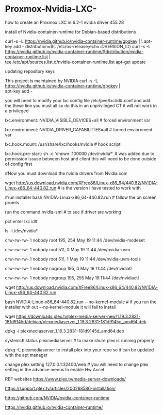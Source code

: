# Proxmox-Nvidia-LXC-
how to create an Proxmox LXC in 6.2-1 nvidia driver 455.28

install of Nvidia-container-runtime for Debian-based distributions 

curl -s -L https://nvidia.github.io/nvidia-container-runtime/gpgkey | \ apt-key add -
distribution=$(. /etc/os-release;echo $ID$VERSION_ID)
 curl -s -L https://nvidia.github.io/nvidia-container-runtime/$distribution/nvidia-container-runtime.list | \
 tee /etc/apt/sources.list.d/nvidia-container-runtime.list
 apt-get update

updating repository keys

This project is maintained by NVIDIA
 curl -s -L https://nvidia.github.io/nvidia-container-runtime/gpgkey | \
  apt-key add -

you will need to modify your lxc config file /etc/pve/lxc/id#.conf and add the these line you must all so do this in an unprivileged CT
it will not work in a privileged

lxc.environment: NVIDIA_VISIBLE_DEVICES=all # forced environment var

lxc.environment: NVIDIA_DRIVER_CAPABILITIES=all # forced enviornment var

lxc.hook.mount: /usr/share/lxc/hooks/nvidia # hook script 

lxc.hook.pre-start: sh -c 'chown :100000 /dev/nvidia*' # was added due to permission issuse between host and client this will need to be done outside of config first

#Now you must download the nvidia drivers from Nvidia.com

wget http://us.download.nvidia.com/XFree86/Linux-x86_64/440.82/NVIDIA-Linux-x86_64-440.82.run # is the version i have tested to work with

#run installer 
bash NVIDIA-Linux-x86_64-440.82.run # fallow the on screen promts 

run the command nvidia-smi # to see if driver are working 

pct enter lxc id#

ls -l /dev/nvidia*

crw-rw-rw- 1 nobody root    195, 254 May 19 11:44 /dev/nvidia-modeset

crw-rw-rw- 1 nobody root    511,   0 May 19 11:44 /dev/nvidia-uvm

crw-rw-rw- 1 nobody root    511,   1 May 19 11:44 /dev/nvidia-uvm-tools

crw-rw-rw- 1 nobody nogroup 195,   0 May 19 11:44 /dev/nvidia0

crw-rw-rw- 1 nobody nogroup 195, 255 May 19 11:44 /dev/nvidiactl


 wget http://us.download.nvidia.com/XFree86/Linux-x86_64/440.82/NVIDIA-Linux-x86_64-440.82.run
 
 bash NVIDIA-Linux-x86_64-440.82.run --no-kernel-module # if you run the installer with out --no-kernel-module it will fail to install
 
 wget https://downloads.plex.tv/plex-media-server-new/1.19.3.2831-181d9145d/debian/plexmediaserver_1.19.3.2831-181d9145d_amd64.deb
 
 dpkg -i plexmediaserver_1.19.3.2831-181d9145d_amd64.deb
 
 systemctl status plexmediaserver # to make shure plex is running properly
 
 dpkg -L plexmediaserver to install plex into your repo so it can be updated with the apt manager
 
 change plex setting 127.0.0.1:32400/web # you will need to change plex setting in the advance menus to enable Hw Accel



REF websites
https://www.plex.tv/media-server-downloads/

https://support.plex.tv/articles/200288586-installation/

https://github.com/NVIDIA/nvidia-container-runtime

https://nvidia.github.io/nvidia-container-runtime/
